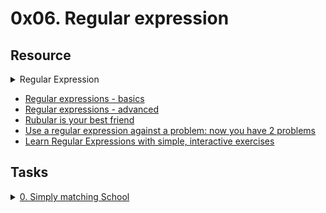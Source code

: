 # 0x06. Regular expression 

## Resource

<details>
<summary>Regular Expression</summary><br>
<a href='https://postimages.org/' target='_blank'><img src='https://i.postimg.cc/mkcB0Yk1/image.png' border='0' alt='image'/></a>
<ul>
  <li>Links from screenshot
  <ul>
      <li><a href="https://www.regular-expressions.info/">regular-expressions</a></li>
      <li><a href="https://www.w3schools.com/jsref/jsref_obj_regexp.asp">Play with regexp</a></li>
      <li><a href="https://rubular.com/">Ruby</a></li>
      <li><a href="https://regex101.com/">PHP/Javascript/Python</a></li>
  </ul>
  </li>
</ul>
</details>

- [Regular expressions - basics](https://www.slideshare.net/neha_jain/introducing-regular-expressions)
- [Regular expressions - advanced](https://www.slideshare.net/neha_jain/advanced-regular-expressions-80296518)
- [Rubular is your best friend](https://rubular.com/)
- [Use a regular expression against a problem: now you have 2 problems](https://blog.codinghorror.com/regular-expressions-now-you-have-two-problems/)
- [Learn Regular Expressions with simple, interactive exercises](https://regexone.com/)

## Tasks

<details>
<summary><a href="./0-simply_match_school.rb">0. Simply matching School</a></summary><br>
<a href='https://postimages.org/' target='_blank'><img src='https://i.postimg.cc/1zCjqLRw/image.png' border='0' alt='image'/></a>
</details>
